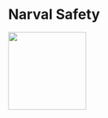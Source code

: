 <p align="center">
  <h1>Narval Safety</h1>
  <img src="https://user-images.githubusercontent.com/49988623/109388890-1e4e1680-790a-11eb-87c8-1e28ffb29887.png" width="158" height="158">
</p>
  


